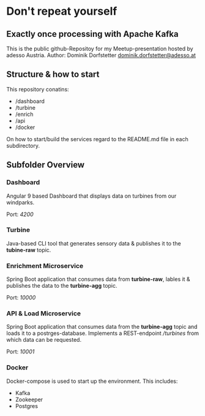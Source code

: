 # Don't repeat yourself

## Exactly once processing with Apache Kafka

This is the public github-Repositoy for my Meetup-presentation hosted by adesso Austria.
Author: Dominik Dorfstetter <dominik.dorfstetter@adesso.at>

## Structure & how to start

This repository conatins:

* /dashboard
* /turbine
* /enrich
* /api
* /docker

On how to start/build the services regard to the README.md file in each subdirectory.

## Subfolder Overview

### Dashboard

Angular 9 based Dashboard that displays data on turbines from our windparks.

Port: *4200*

### Turbine

Java-based CLI tool that generates sensory data & publishes it to the **tubine-raw** topic.

### Enrichment Microservice

Spring Boot application that consumes data from **turbine-raw**, lables it & publishes the data to
the **turbine-agg** topic.

Port: *10000*

### API & Load Microservice

Spring Boot application that consumes data from the **turbine-agg** topic and loads it to a postrges-database.
Implements a REST-endpoint */turbines* from which data can be requested.

Port: *10001*

### Docker

Docker-compose is used to start up the environment. This includes:

* Kafka
* Zookeeper
* Postgres
